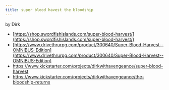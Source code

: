 ```yaml
---
title: super blood havest the bloodship
---
```

by Dirk 

- [https://shop.swordfishislands.com/super-blood-harvest/](https://shop.swordfishislands.com/super-blood-harvest/)
- [https://www.drivethrurpg.com/product/300640/Super-Blood-Harvest--OMNIBUS-Edition](https://www.drivethrurpg.com/product/300640/Super-Blood-Harvest--OMNIBUS-Edition)
- https://www.kickstarter.com/projects/dirkwithavengeance/super-blood-harvest
- https://www.kickstarter.com/projects/dirkwithavengeance/the-bloodship-returns